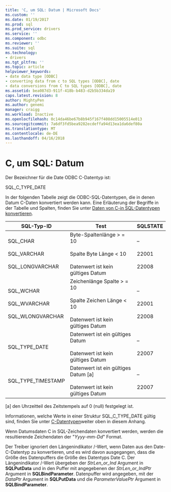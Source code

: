 ```yaml
---
title: 'C, um SQL: Datum | Microsoft Docs'
ms.custom: ''
ms.date: 01/19/2017
ms.prod: sql
ms.prod_service: drivers
ms.service: ''
ms.component: odbc
ms.reviewer: ''
ms.suite: sql
ms.technology:
- drivers
ms.tgt_pltfrm: ''
ms.topic: article
helpviewer_keywords:
- date data type [ODBC]
- converting data from c to SQL types [ODBC], date
- data conversions from C to SQL types [ODBC], date
ms.assetid: bea087d3-911f-418b-b483-d2b5b334da19
caps.latest.revision: 8
author: MightyPen
ms.author: genemi
manager: craigg
ms.workload: Inactive
ms.openlocfilehash: 0c14da46be67b8b945f167f408dd15005514e013
ms.sourcegitcommit: 7a6df3fd5bea9282ecdeffa94d13ea1da6def80a
ms.translationtype: MT
ms.contentlocale: de-DE
ms.lasthandoff: 04/16/2018
---
```

# <a name="c-to-sql-date"></a>C, um SQL: Datum
Der Bezeichner für die Date ODBC C-Datentyp ist:  
  
 SQL_C_TYPE_DATE  
  
 In der folgenden Tabelle zeigt die ODBC-SQL-Datentypen, die in denen Datum C-Daten konvertiert werden kann. Eine Erläuterung der Begriffe in der Tabelle und Spalten, finden Sie unter [Daten von C-in SQL-Datentypen konvertieren](../../../odbc/reference/appendixes/converting-data-from-c-to-sql-data-types.md).  
  
|SQL-Typ-ID|Test|SQLSTATE|  
|-------------------------|----------|--------------|  
|SQL_CHAR<br /><br /> SQL_VARCHAR<br /><br /> SQL_LONGVARCHAR|Byte-Spaltenlänge > = 10<br /><br /> Spalte Byte Länge < 10<br /><br /> Datenwert ist kein gültiges Datum|–<br /><br /> 22001<br /><br /> 22008|  
|SQL_WCHAR<br /><br /> SQL_WVARCHAR<br /><br /> SQL_WLONGVARCHAR|Zeichenlänge Spalte > = 10<br /><br /> Spalte Zeichen Länge < 10<br /><br /> Datenwert ist kein gültiges Datum|–<br /><br /> 22001<br /><br /> 22008|  
|SQL_TYPE_DATE|Datenwert ist ein gültiges Datum<br /><br /> Datenwert ist kein gültiges Datum|–<br /><br /> 22007|  
|SQL_TYPE_TIMESTAMP|Datenwert ist ein gültiges Datum [a]<br /><br /> Datenwert ist kein gültiges Datum|–<br /><br /> 22007|  
  
 [a] den Uhrzeitteil des Zeitstempels auf 0 (null) festgelegt ist.  
  
 Informationen, welche Werte in einer Struktur SQL_C_TYPE_DATE gültig sind, finden Sie unter [C-Datentypen](../../../odbc/reference/appendixes/c-data-types.md)weiter oben in diesem Anhang.  
  
 Wenn Datumsdaten C in SQL-Zeichendaten konvertiert werden, werden die resultierende Zeichendaten der "*Yyyy*-*mm*-*Dd*" Format.  
  
 Der Treiber ignoriert den Längenindikator /-Wert, wenn Daten aus den Date-C-Datentyp zu konvertieren, und es wird davon ausgegangen, dass die Größe des Datenpuffers die Größe des Datentyps Date C. Der Längenindikator /-Wert übergeben der *StrLen_or_Ind* Argument in **SQLPutData** und in den Puffer mit angegebenen der *StrLen_or_IndPtr* Argument in **SQLBindParameter**. Datenpuffer wird angegeben, mit der *DataPtr* Argument in **SQLPutData** und die *ParameterValuePtr* Argument in **SQLBindParameter**.
